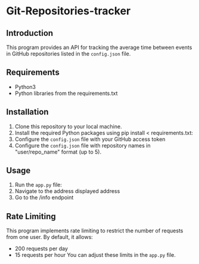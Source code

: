 # Git-Repositories-tracker

## Introduction
This program provides an API for tracking the average time between events in GitHub repositories listed in the `config.json` file.

## Requirements
- Python3 
- Python libraries from the requirements.txt

## Installation
1. Clone this repository to your local machine.
2. Install the required Python packages using pip install < requirements.txt:
3. Configure the `config.json` file with your GitHub access token 
4. Configure the `config.json` file with repository names in "user/repo_name" format (up to 5).

## Usage
1. Run the `app.py` file:
2. Navigate to the address displayed address
3. Go to the /info endpoint

## Rate Limiting
This program implements rate limiting to restrict the number of requests from one user. By default, it allows:
- 200 requests per day
- 15 requests per hour
You can adjust these limits in the `app.py` file.







